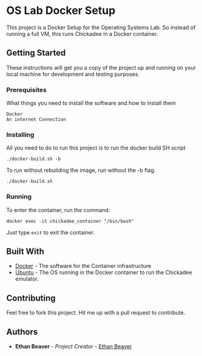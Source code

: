 # OS Lab Docker Setup

This project is a Docker Setup for the Operating Systems Lab. So instead of running a full VM, this runs Chickadee in a Docker container.

## Getting Started

These instructions will get you a copy of the project up and running on your local machine for development and testing purposes.

### Prerequisites

What things you need to install the software and how to install them

```
Docker
An internet Connection
```

### Installing

All you need to do to run this project is to run the docker build SH script

```
./docker-build.sh -b
```

To run without rebuilding the image, run without the -b flag.

```
./docker-build.sh
```

### Running

To enter the container, run the command:

```
docker exec -it chickadee_container "/bin/bash"
```

Just type `exit` to exit the container.

## Built With

* [Docker](https://docs.docker.com/) - The software for the Container infrastructure
* [Ubuntu](https://hub.docker.com/_/ubuntu/) - The OS running in the Docker container to run the Chickadee emulator.

## Contributing

Feel free to fork this project.
Hit me up with a pull request to contribute.

## Authors

* **Ethan Beaver** - *Project Creator* - [Ethan Beaver](https://github.com/ethanbeaver)

